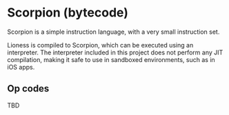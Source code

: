 # Scorpion (bytecode)
Scorpion is a simple instruction language, with a very small instruction set.

Lioness is compiled to Scorpion, which can be executed using an interpreter. The interpreter included in this project does not perform any JIT compilation, making it safe to use in sandboxed environments, such as in iOS apps.

## Op codes
TBD